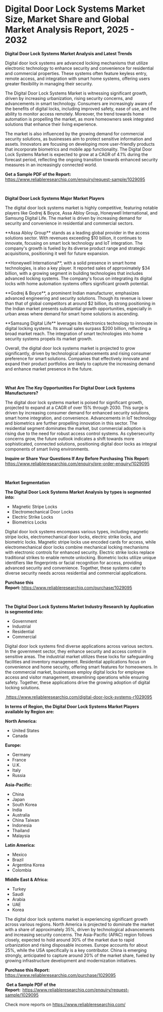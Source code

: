 <p><h1>Digital Door Lock Systems Market Size, Market Share and Global Market Analysis Report, 2025 - 2032</h1></p><p><strong>Digital Door Lock Systems Market Analysis and Latest Trends</strong></p>
<p><p>Digital door lock systems are advanced locking mechanisms that utilize electronic technology to enhance security and convenience for residential and commercial properties. These systems often feature keyless entry, remote access, and integration with smart home systems, offering users greater flexibility in managing their security.</p><p>The Digital Door Lock Systems Market is witnessing significant growth, driven by increasing urbanization, rising security concerns, and advancements in smart technology. Consumers are increasingly aware of the benefits of digital locks, including improved safety, ease of use, and the ability to monitor access remotely. Moreover, the trend towards home automation is propelling the market, as more homeowners seek integrated solutions that enhance their living experience.</p><p>The market is also influenced by the growing demand for commercial security solutions, as businesses aim to protect sensitive information and assets. Innovators are focusing on developing more user-friendly products that incorporate biometrics and mobile app functionality. The Digital Door Lock Systems Market is expected to grow at a CAGR of 4.1% during the forecast period, reflecting the ongoing transition towards enhanced security measures in an increasingly connected world.</p></p>
<p><strong>Get a Sample PDF of the Report:&nbsp;</strong> <a href="https://www.reliableresearchiq.com/enquiry/request-sample/1029095?utm_campaign=3252&utm_medium=2&utm_source=Github&utm_content=ia&utm_term=21032025&utm_id=digital-door-lock-systems">https://www.reliableresearchiq.com/enquiry/request-sample/1029095</a></p>
<p>&nbsp;</p>
<p><strong>Digital Door Lock Systems Major Market Players</strong></p>
<p><p>The digital door lock systems market is highly competitive, featuring notable players like Godrej & Boyce, Assa Abloy Group, Honeywell International, and Samsung Digital Life. The market is driven by increasing demand for security and convenience in residential and commercial sectors.</p><p>**Assa Abloy Group** stands as a leading global provider in the access solutions sector. With revenues exceeding $10 billion, it continues to innovate, focusing on smart lock technology and IoT integration. The company's growth is fueled by its diverse product range and strategic acquisitions, positioning it well for future expansion.</p><p>**Honeywell International**, with a solid presence in smart home technologies, is also a key player. It reported sales of approximately $34 billion, with a growing segment in building technologies that includes advanced locking systems. The company's focus on integrating its digital locks with home automation systems offers significant growth potential.</p><p>**Godrej & Boyce**, a prominent Indian manufacturer, emphasizes advanced engineering and security solutions. Though its revenue is lower than that of global competitors at around $2 billion, its strong positioning in the Indian market presents substantial growth opportunities, especially in urban areas where demand for smart home solutions is ascending.</p><p>**Samsung Digital Life** leverages its electronics technology to innovate in digital locking systems. Its annual sales surpass $200 billion, reflecting a broad market reach. The integration of smart technologies into home security systems propels its market growth.</p><p>Overall, the digital door lock systems market is projected to grow significantly, driven by technological advancements and rising consumer preference for smart solutions. Companies that effectively innovate and expand their product portfolios are likely to capture the increasing demand and enhance market presence in the future.</p></p>
<p>&nbsp;</p>
<p><strong>What Are The Key Opportunities For Digital Door Lock Systems Manufacturers?</strong></p>
<p><p>The digital door lock systems market is poised for significant growth, projected to expand at a CAGR of over 15% through 2030. This surge is driven by increasing consumer demand for enhanced security solutions, smart home integration, and convenience. Advancements in IoT technology and biometrics are further propelling innovation in this sector. The residential segment dominates the market, but commercial adoption is rising due to the need for robust access control systems. As cybersecurity concerns grow, the future outlook indicates a shift towards more sophisticated, connected solutions, positioning digital door locks as integral components of smart living environments.</p></p>
<p><strong>Inquire or Share Your Questions If Any Before Purchasing This Report:</strong> <a href="https://www.reliableresearchiq.com/enquiry/pre-order-enquiry/1029095?utm_campaign=3252&utm_medium=2&utm_source=Github&utm_content=ia&utm_term=21032025&utm_id=digital-door-lock-systems">https://www.reliableresearchiq.com/enquiry/pre-order-enquiry/1029095</a></p>
<p>&nbsp;</p>
<p><strong>Market Segmentation</strong></p>
<p><strong>The Digital Door Lock Systems Market Analysis by types is segmented into:</strong></p>
<p><ul><li>Magnetic Stripe Locks</li><li>Electromechanical Door Locks</li><li>Electric Strike Locks</li><li>Biometrics Locks</li></ul></p>
<p><p>Digital door lock systems encompass various types, including magnetic stripe locks, electromechanical door locks, electric strike locks, and biometric locks. Magnetic stripe locks use encoded cards for access, while electromechanical door locks combine mechanical locking mechanisms with electronic controls for enhanced security. Electric strike locks replace traditional strikes to enable remote unlocking. Biometric locks utilize unique identifiers like fingerprints or facial recognition for access, providing advanced security and convenience. Together, these systems cater to diverse security needs across residential and commercial applications.</p></p>
<p><strong>Purchase this Report:&nbsp;</strong><a href="https://www.reliableresearchiq.com/purchase/1029095?utm_campaign=3252&utm_medium=2&utm_source=Github&utm_content=ia&utm_term=21032025&utm_id=digital-door-lock-systems">https://www.reliableresearchiq.com/purchase/1029095</a></p>
<p>&nbsp;</p>
<p><strong>The Digital Door Lock Systems Market Industry Research by Application is segmented into:</strong></p>
<p><ul><li>Government</li><li>Industrial</li><li>Residential</li><li>Commercial</li></ul></p>
<p><p>Digital door lock systems find diverse applications across various sectors. In the government sector, they enhance security and access control in sensitive areas. The industrial market utilizes these locks for safeguarding facilities and inventory management. Residential applications focus on convenience and home security, offering smart features for homeowners. In the commercial market, businesses employ digital locks for employee access and visitor management, streamlining operations while ensuring safety. Together, these applications drive the growing adoption of digital locking solutions.</p></p>
<p><a href="https://www.reliableresearchiq.com/digital-door-lock-systems-r1029095?utm_campaign=3252&utm_medium=2&utm_source=Github&utm_content=ia&utm_term=21032025&utm_id=digital-door-lock-systems">&nbsp;https://www.reliableresearchiq.com/digital-door-lock-systems-r1029095</a></p>
<p><strong>In terms of Region, the Digital Door Lock Systems Market Players available by Region are:</strong></p>
<p>
    <p> <strong> North America: </strong>
        <ul>
            <li>United States</li>
            <li>Canada</li>
        </ul>
        </p> 
    <p> <strong> Europe: </strong>
        <ul>
            <li>Germany</li>
            <li>France</li>
            <li>U.K.</li>
            <li>Italy</li>
            <li>Russia</li>
        </ul>
        </p> 
    <p> <strong> Asia-Pacific: </strong>
        <ul>
            <li>China</li>
            <li>Japan</li>
            <li>South Korea</li>
            <li>India</li>
            <li>Australia</li>
            <li>China Taiwan</li>
            <li>Indonesia</li>
            <li>Thailand</li>
            <li>Malaysia</li>
        </ul>
        </p> 
    <p> <strong> Latin America: </strong>
        <ul>
            <li>Mexico</li>
            <li>Brazil</li>
            <li>Argentina Korea</li>
            <li>Colombia</li>
        </ul>
        </p> 
    <p> <strong> Middle East & Africa: </strong>
        <ul>
            <li>Turkey</li>
            <li>Saudi</li>
            <li>Arabia</li>
            <li>UAE</li>
            <li>Korea</li>
        </ul>
    </p>
    </p>
<p><p>The digital door lock systems market is experiencing significant growth across various regions. North America is projected to dominate the market with a share of approximately 35%, driven by technological advancements and increasing security concerns. The Asia-Pacific (APAC) region follows closely, expected to hold around 30% of the market due to rapid urbanization and rising disposable incomes. Europe accounts for about 25%, while the USA specifically is a key contributor. China is emerging strongly, anticipated to capture around 20% of the market share, fueled by growing infrastructure development and modernization initiatives.</p></p>
<p><strong>Purchase this Report: </strong><a href="https://www.reliableresearchiq.com/purchase/1029095?utm_campaign=3252&utm_medium=2&utm_source=Github&utm_content=ia&utm_term=21032025&utm_id=digital-door-lock-systems">https://www.reliableresearchiq.com/purchase/1029095</a></p>
<p>&nbsp;<strong>Get a Sample PDF of the Report:&nbsp;&nbsp;</strong><a href="https://www.reliableresearchiq.com/enquiry/request-sample/1029095?utm_campaign=3252&utm_medium=2&utm_source=Github&utm_content=ia&utm_term=21032025&utm_id=digital-door-lock-systems">https://www.reliableresearchiq.com/enquiry/request-sample/1029095</a></p>
<p><strong></strong></p>
<p>Check more reports on <a href="https://www.reliableresearchiq.com/?utm_campaign=3252&utm_medium=2&utm_source=Github&utm_content=ia&utm_term=21032025&utm_id=digital-door-lock-systems">https://www.reliableresearchiq.com/</a></p>